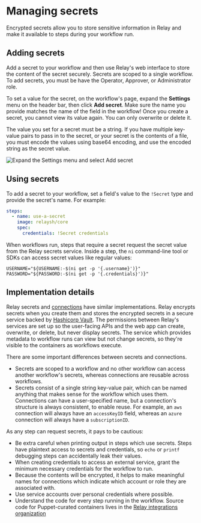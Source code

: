 # Managing secrets

Encrypted secrets allow you to store sensitive information in Relay and make it available to steps during your workflow run.

## Adding secrets

Add a secret to your workflow and then use Relay's web interface to store the content of the secret securely. Secrets are scoped to a single workflow. To add secrets, you must be have the Operator, Approver, or Administrator role.

To set a value for the secret, on the workflow's page, expand the **Settings** menu on the header bar, then click **Add secret**. Make sure the name you provide matches the name of the field in the workflow! Once you create a secret, you cannot view its value again. You can only overwrite or delete it.

The value you set for a secret must be a string. If you have multiple key-value pairs to pass in to the secret, or your secret is the contents of a file, you must encode the values using base64 encoding, and use the encoded string as the secret value.

![Expand the Settings menu and select Add secret](../images/new-secret.gif)

## Using secrets

To add a secret to your workflow, set a field's value to the `!Secret` type and provide the secret's name. For example:

```yaml
steps:
  - name: use-a-secret
    image: relaysh/core
    spec:
      credentials: !Secret credentials
```

When workflows run, steps that require a secret request the secret value from the Relay secrets service. Inside a step, the `ni` command-line tool or SDKs can access secret values like regular values:

```
USERNAME="${USERNAME:-$(ni get -p '{.username}')}"
PASSWORD="${PASSWORD:-$(ni get -p '{.credentials}')}"
```

## Implementation details

Relay secrets and [connections](managing-connections.md) have similar implementations. Relay encrypts secrets when you create them and stores the encrypted secrets in a secure service backed by [Hashicorp Vault](https://www.vaultproject.io). The permissions between Relay's services are set up so the user-facing APIs and the web app can create, overwrite, or delete, but never display secrets. The service which provides metadata to workflow runs can view but not change secrets, so they're visible to the containers as workflows execute.

There are some important differences between secrets and connections.
* Secrets are scoped to a workflow and no other workflow can access another workflow's secrets, whereas connections are reusable across workflows.
* Secrets consist of a single string key-value pair, which can be named anything that makes sense for the workflow which uses them. Connections can have a user-specified name, but a connection's structure is always consistent, to enable reuse. For example, an `aws` connection will always have an `accessKeyID` field, whereas an `azure` connection will always have a `subscriptionID`.

As any step can request secrets, it pays to be cautious:
- Be extra careful when printing output in steps which use secrets. Steps have plaintext access to secrets and credentials, so `echo` or `printf` debugging steps can accidentally leak their values.
- When creating credentials to access an external service, grant the minimum necessary credentials for the workflow to run.
- Because the contents will be encrypted, it helps to make meaningful names for connections which indicate which account or role they are associated with.
- Use service accounts over personal credentials where possible.
- Understand the code for every step running in the workflow. Source code for Puppet-curated containers lives in the [Relay integrations organization](https://github.com/relay-integrations)